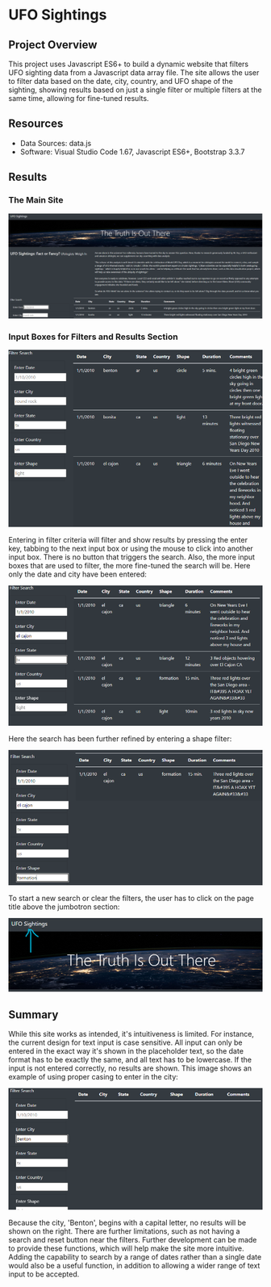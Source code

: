 # UFO Sightings

## Project Overview

This project uses Javascript ES6+ to build a dynamic website that filters UFO sighting data from a Javascript data array file. The site allows the user to filter data based on the date, city, country, and UFO shape of the sighting, showing results based on just a single filter or multiple filters at the same time, allowing for fine-tuned results. 

## Resources

- Data Sources: data.js
- Software: Visual Studio Code 1.67, Javascript ES6+, Bootstrap 3.3.7

## Results

### The Main Site

![main page](https://github.com/mein0819/UFO_JavaScript/blob/main/readMeImages/mainpage_Full.png)

### Input Boxes for Filters and Results Section

![filters](https://github.com/mein0819/UFO_JavaScript/blob/main/readMeImages/filterMain.png)

Entering in filter criteria will filter and show results by pressing the enter key, tabbing to the next input box or using the mouse to click into another input box. There is no button that triggers the search. Also, the more input boxes that are used to filter, the more fine-tuned the search will be.
Here only the date and city have been entered:

![filter2](https://github.com/mein0819/UFO_JavaScript/blob/main/readMeImages/filter2.png)

Here the search has been further refined by entering a shape filter:

![filter3](https://github.com/mein0819/UFO_JavaScript/blob/main/readMeImages/filter3.png)

To start a new search or clear the filters, the user has to click on the page title above the jumbotron section:

![reset](https://github.com/mein0819/UFO_JavaScript/blob/main/readMeImages/reset.png)

## Summary

While this site works as intended, it's intuitiveness is limited. For instance, the current design for text input is case sensitive. All input can only be entered in the exact way it's shown in the placeholder text, so the date format has to be exactly the same, and all text has to be lowercase. If the input is not entered correctly, no results are shown. This image shows an example of using proper casing to enter in the city: 

![cityCap](https://github.com/mein0819/UFO_JavaScript/blob/main/readMeImages/cityCap.png)

Because the city, 'Benton', begins with a capital letter, no results will be shown on the right. There are further limitations, such as not having a search and reset button near the filters. Further development can be made to provide these functions, which will help make the site more intuitive. Adding the capability to search by a range of dates rather than a single date would also be a useful function, in addition to allowing a wider range of text input to be accepted. 

